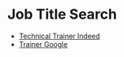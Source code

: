 # Job Title Search
- [Technical Trainer Indeed](https://www.indeed.com/jobs?q=Technical%20Trainer&l=Richmond%2C%20VA&vjk=ee6ed70392f43150)
- [Trainer Google](https://hiring.monster.com/employer-resources/job-description-templates/technical-trainer-job-description/)
